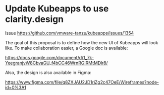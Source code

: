 # Update Kubeapps to use clarity.design

Issue <https://github.com/vmware-tanzu/kubeapps/issues/1354>

The goal of this proposal is to define how the new UI of Kubeapps will look like. To make collaboration easier, a Google doc is available:

<https://docs.google.com/document/d/1_7k-YeegranjvW8CbvaGU_f4bCC46WrnRGIRMtMDlr8/>

Also, the design is also available in Figma:

<https://www.figma.com/file/q8ZXJAU2JD1riZg2c47OeE/Wireframes?node-id=0%3A1>
